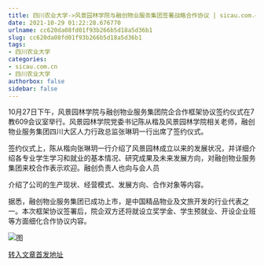 ```yaml
---
title: 四川农业大学->风景园林学院与融创物业服务集团签署战略合作协议 | sicau.com.cn
date: 2021-10-29 01:22:28.676770
urlname: cc620da08fd01f93b266b5d18a5d36b1
slug: cc620da08fd01f93b266b5d18a5d36b1
tags: 
- 四川农业大学
categories:
- sicau.com.cn
- 四川农业大学
authorbox: false
sidebar: false
---
```

10月27日下午，风景园林学院与融创物业服务集团院企合作框架协议签约仪式在7教609会议室举行。风景园林学院党委书记陈从楷及风景园林学院相关老师，融创物业服务集团四川大区人力行政总监张琳玥一行出席了签约仪式。

签约仪式上，陈从楷向张琳玥一行介绍了风景园林成立以来的发展状况，并详细介绍各专业学生学习和就业的基本情况、研究成果及未来发展方向，对融创物业服务集团来校合作表示欢迎。融创负责人也向与会人员
<!--more-->
介绍了公司的生产现状、经营模式、发展方向、合作对象等内容。  

据悉，融创物业服务集团已成功上市，是中国精品物业及文旅开发的行业代表之一。本次框架协议签署后，院企双方还将就设立奖学金、学生预就业、开设企业班等方面细化合作协议内容。

![图](https://news.sicau.edu.cn/__local/1/0A/59/ECCB4166D2105629F3B37356F26_F5168E74_164F0.jpg)

[转入文章首发地址](https://news.sicau.edu.cn/info/1078/65138.htm)